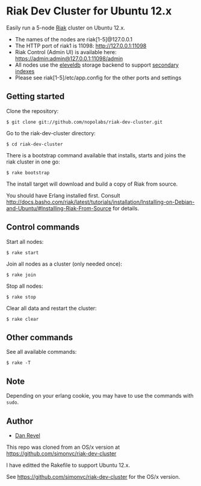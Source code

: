 # Riak Dev Cluster for Ubuntu 12.x

Easily run a 5-node [Riak](http://wiki.basho.com/Riak.html) cluster on Ubuntu 12.x.

* The names of the nodes are riak[1-5]@127.0.0.1
* The HTTP port of riak1 is 11098: <http://127.0.0.1:11098>
* Riak Control (Admin UI) is available here: <https://admin:admin@127.0.0.1:11098/admin> 
* All nodes use the [eleveldb](http://wiki.basho.com/LevelDB.html) storage backend
  to support [secondary indexes](http://wiki.basho.com/Secondary-Indexes.html)
* Please see riak[1-5]/etc/app.config for the other ports and settings

## Getting started

Clone the repository:

    $ git clone git://github.com/nopolabs/riak-dev-cluster.git

Go to the riak-dev-cluster directory:

    $ cd riak-dev-cluster

There is a bootstrap command available that installs, starts and joins the riak cluster in one go:

    $ rake bootstrap

The install target will download and build a copy of Riak from source.

You should have Erlang installed first. Consult
http://docs.basho.com/riak/latest/tutorials/installation/Installing-on-Debian-and-Ubuntu/#Installing-Riak-From-Source
for details. 

## Control commands

Start all nodes:

    $ rake start

Join all nodes as a cluster (only needed once):

    $ rake join

Stop all nodes:

    $ rake stop

Clear all data and restart the cluster:

    $ rake clear

## Other commands

See all available commands:

    $ rake -T

## Note

Depending on your erlang cookie, you may have to use the commands with `sudo`.

## Author

* [Dan Revel](https://github.com/nopolabs)

This repo was cloned from an OS/x version at https://github.com/simonvc/riak-dev-cluster

I have editted the Rakefile to support Ubuntu 12.x.

See https://github.com/simonvc/riak-dev-cluster for the OS/x version.

